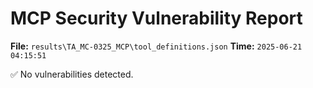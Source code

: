 # MCP Security Vulnerability Report
**File:** `results\TA_MC-0325_MCP\tool_definitions.json`
**Time:** `2025-06-21 04:15:51`

✅ No vulnerabilities detected.
